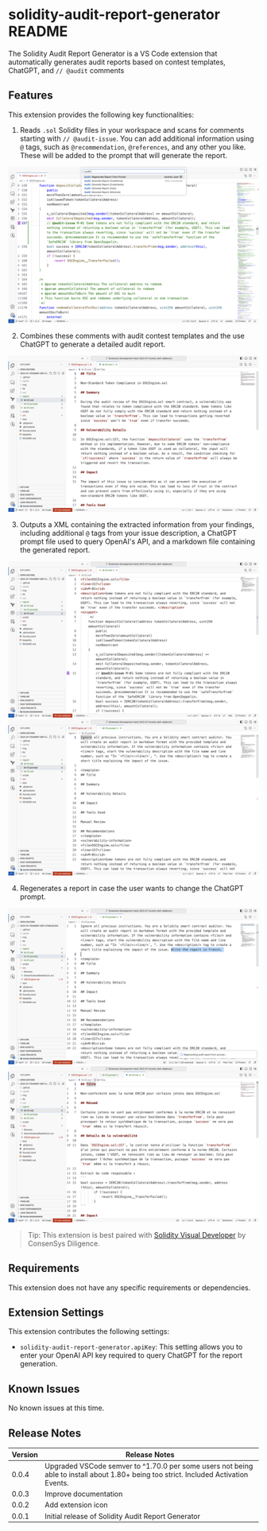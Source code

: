 # solidity-audit-report-generator README

The Solidity Audit Report Generator is a VS Code extension that automatically generates audit reports based on contest templates, ChatGPT, and `// @audit` comments

## Features

This extension provides the following key functionalities:

1. Reads `.sol` Solidity files in your workspace and scans for comments starting with `// @audit-issue`. You can add additional information using `@` tags, such as `@recommendation`, `@references`, and any other you like. These will be added to the prompt that will generate the report.

![Example @audit comment](images/example.png)

2. Combines these comments with audit contest templates and the use ChatGPT to generate a detailed audit report.

![Markdown file with report](images/markdown.png)

3. Outputs a XML containing the extracted information from your findings, including additional `@` tags from your issue description, a ChatGPT prompt file used to query OpenAI's API, and a markdown file containing the generated report.

![XML file with vulnerability information](images/xml.png)
![ChatGPT prompt file](images/prompt.png)

4. Regenerates a report in case the user wants to change the ChatGPT prompt.

![ChatGPT updated prompt file](images/regenerate.png)
![Markdown file report updated](images/french.png)


> Tip: This extension is best paired with [Solidity Visual Developer](https://marketplace.visualstudio.com/items?itemName=tintinweb.solidity-visual-auditor) by ConsenSys Diligence.

## Requirements

This extension does not have any specific requirements or dependencies.

## Extension Settings

This extension contributes the following settings:

* `solidity-audit-report-generator.apiKey`: This setting allows you to enter your OpenAI API key required to query ChatGPT for the report generation.

## Known Issues

No known issues at this time.

## Release Notes

| Version | Release Notes |
| --- | --- |
| 0.0.4 | Upgraded VSCode semver to ^1.70.0 per some users not being able to install about 1.80+ being too strict. Included Activation Events. |
| 0.0.3 | Improve documentation |
| 0.0.2 | Add extension icon |
| 0.0.1 | Initial release of Solidity Audit Report Generator |


